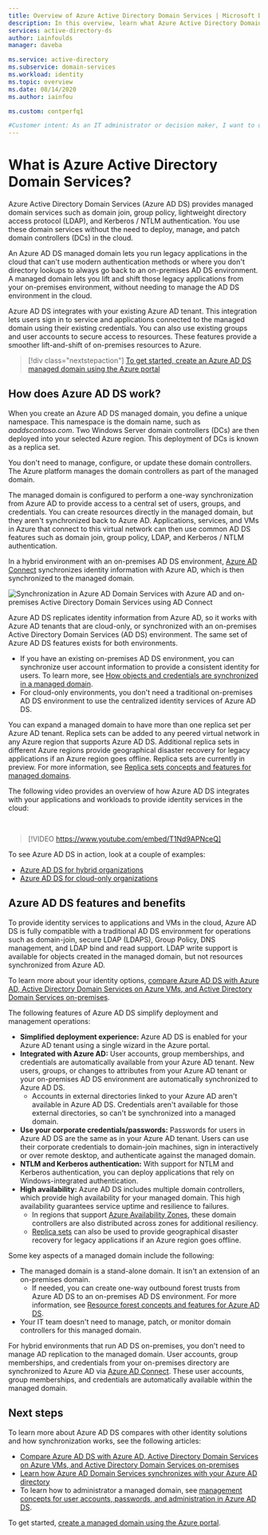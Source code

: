 ```yaml
---
title: Overview of Azure Active Directory Domain Services | Microsoft Docs
description: In this overview, learn what Azure Active Directory Domain Services provides and how to use it in your organization to provide identity services to applications and services in the cloud.
services: active-directory-ds
author: iainfoulds
manager: daveba

ms.service: active-directory
ms.subservice: domain-services
ms.workload: identity
ms.topic: overview
ms.date: 08/14/2020
ms.author: iainfou

ms.custom: contperfq1

#Customer intent: As an IT administrator or decision maker, I want to understand what Azure AD DS is and how it can benefit my organization.
---
```


# What is Azure Active Directory Domain Services?

Azure Active Directory Domain Services (Azure AD DS) provides managed domain services such as domain join, group policy, lightweight directory access protocol (LDAP), and Kerberos / NTLM authentication. You use these domain services without the need to deploy, manage, and patch domain controllers (DCs) in the cloud.

An Azure AD DS managed domain lets you run legacy applications in the cloud that can't use modern authentication methods or where you don't directory lookups to always go back to an on-premises AD DS environment. A managed domain lets you lift and shift those legacy applications from your on-premises environment, without needing to manage the AD DS environment in the cloud.

Azure AD DS integrates with your existing Azure AD tenant. This integration lets users sign in to service and applications connected to the managed domain using their existing credentials. You can also use existing groups and user accounts to secure access to resources. These features provide a smoother lift-and-shift of on-premises resources to Azure.

> [!div class="nextstepaction"]
> [To get started, create an Azure AD DS managed domain using the Azure portal][tutorial-create]

## How does Azure AD DS work?

When you create an Azure AD DS managed domain, you define a unique namespace. This namespace is the domain name, such as *aaddscontoso.com*. Two Windows Server domain controllers (DCs) are then deployed into your selected Azure region. This deployment of DCs is known as a replica set.

You don't need to manage, configure, or update these domain controllers. The Azure platform manages the domain controllers as part of the managed domain.

The managed domain is configured to perform a one-way synchronization from Azure AD to provide access to a central set of users, groups, and credentials. You can create resources directly in the managed domain, but they aren't synchronized back to Azure AD. Applications, services, and VMs in Azure that connect to this virtual network can then use common AD DS features such as domain join, group policy, LDAP, and Kerberos / NTLM authentication.

In a hybrid environment with an on-premises AD DS environment, [Azure AD Connect][azure-ad-connect] synchronizes identity information with Azure AD, which is then synchronized to the managed domain.

![Synchronization in Azure AD Domain Services with Azure AD and on-premises Active Directory Domain Services using AD Connect](./media/active-directory-domain-services-design-guide/sync-topology.png)

Azure AD DS replicates identity information from Azure AD, so it works with Azure AD tenants that are cloud-only, or synchronized with an on-premises Active Directory Domain Services (AD DS) environment. The same set of Azure AD DS features exists for both environments.

* If you have an existing on-premises AD DS environment, you can synchronize user account information to provide a consistent identity for users. To learn more, see [How objects and credentials are synchronized in a managed domain][synchronization].
* For cloud-only environments, you don't need a traditional on-premises AD DS environment to use the centralized identity services of Azure AD DS.

You can expand a managed domain to have more than one replica set per Azure AD tenant. Replica sets can be added to any peered virtual network in any Azure region that supports Azure AD DS. Additional replica sets in different Azure regions provide geographical disaster recovery for legacy applications if an Azure region goes offline. Replica sets are currently in preview. For more information, see [Replica sets concepts and features for managed domains][concepts-replica-sets].

The following video provides an overview of how Azure AD DS integrates with your applications and workloads to provide identity services in the cloud:

<br />

>[!VIDEO https://www.youtube.com/embed/T1Nd9APNceQ]

To see Azure AD DS in action, look at a couple of examples:

* [Azure AD DS for hybrid organizations](scenarios.md#azure-ad-ds-for-hybrid-organizations)
* [Azure AD DS for cloud-only organizations](scenarios.md#azure-ad-ds-for-cloud-only-organizations)

## Azure AD DS features and benefits

To provide identity services to applications and VMs in the cloud, Azure AD DS is fully compatible with a traditional AD DS environment for operations such as domain-join, secure LDAP (LDAPS), Group Policy, DNS management, and LDAP bind and read support. LDAP write support is available for objects created in the managed domain, but not resources synchronized from Azure AD.

To learn more about your identity options, [compare Azure AD DS with Azure AD, Active Directory Domain Services on Azure VMs, and Active Directory Domain Services on-premises][compare].

The following features of Azure AD DS simplify deployment and management operations:

* **Simplified deployment experience:** Azure AD DS is enabled for your Azure AD tenant using a single wizard in the Azure portal.
* **Integrated with Azure AD:** User accounts, group memberships, and credentials are automatically available from your Azure AD tenant. New users, groups, or changes to attributes from your Azure AD tenant or your on-premises AD DS environment are automatically synchronized to Azure AD DS.
    * Accounts in external directories linked to your Azure AD aren't available in Azure AD DS. Credentials aren't available for those external directories, so can't be synchronized into a managed domain.
* **Use your corporate credentials/passwords:** Passwords for users in Azure AD DS are the same as in your Azure AD tenant. Users can use their corporate credentials to domain-join machines, sign in interactively or over remote desktop, and authenticate against the managed domain.
* **NTLM and Kerberos authentication:** With support for NTLM and Kerberos authentication, you can deploy applications that rely on Windows-integrated authentication.
* **High availability:** Azure AD DS includes multiple domain controllers, which provide high availability for your managed domain. This high availability guarantees service uptime and resilience to failures.
    * In regions that support [Azure Availability Zones][availability-zones], these domain controllers are also distributed across zones for additional resiliency.
    * [Replica sets][concepts-replica-sets] can also be used to provide geographical disaster recovery for legacy applications if an Azure region goes offline.

Some key aspects of a managed domain include the following:

* The managed domain is a stand-alone domain. It isn't an extension of an on-premises domain.
    * If needed, you can create one-way outbound forest trusts from Azure AD DS to an on-premises AD DS environment. For more information, see [Resource forest concepts and features for Azure AD DS][ forest-trusts].
* Your IT team doesn't need to manage, patch, or monitor domain controllers for this managed domain.

For hybrid environments that run AD DS on-premises, you don't need to manage AD replication to the managed domain. User accounts, group memberships, and credentials from your on-premises directory are synchronized to Azure AD via [Azure AD Connect][azure-ad-connect]. These user accounts, group memberships, and credentials are automatically available within the managed domain.

## Next steps

To learn more about Azure AD DS compares with other identity solutions and how synchronization works, see the following articles:

* [Compare Azure AD DS with Azure AD, Active Directory Domain Services on Azure VMs, and Active Directory Domain Services on-premises][compare]
* [Learn how Azure AD Domain Services synchronizes with your Azure AD directory][synchronization]
* To learn how to administrator a managed domain, see [management concepts for user accounts, passwords, and administration in Azure AD DS][administration-concepts].

To get started, [create a managed domain using the Azure portal][tutorial-create].

<!-- INTERNAL LINKS -->
[compare]: compare-identity-solutions.md
[synchronization]: synchronization.md
[tutorial-create]: tutorial-create-instance.md
[azure-ad-connect]: ../active-directory/hybrid/whatis-azure-ad-connect.md
[password-hash-sync]: ../active-directory/hybrid/how-to-connect-password-hash-synchronization.md
[availability-zones]: ../availability-zones/az-overview.md
[forest-trusts]: concepts-resource-forest.md
[administration-concepts]: administration-concepts.md
[synchronization]: synchronization.md
[concepts-replica-sets]: concepts-replica-sets.md
